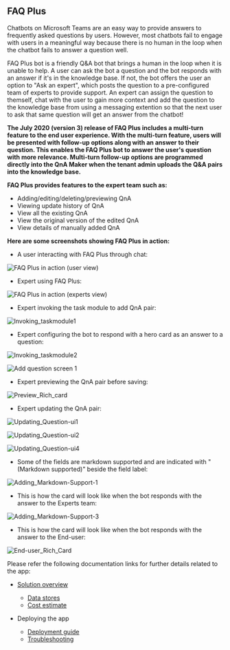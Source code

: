 ## FAQ Plus

Chatbots on Microsoft Teams are an easy way to provide answers to frequently asked questions by users. However, most chatbots fail to engage with users in a meaningful way because there is no human in the loop when the chatbot fails to answer a question well. 

FAQ Plus bot is a friendly Q&A bot that brings a human in the loop when it is unable to help. A user can ask the bot a question and the bot responds with an answer if it's in the knowledge base. If not, the bot offers  the user an option to "Ask an expert", which posts the question to a pre-configured team of experts to provide support. An expert can assign the question to themself, chat with the user to gain more context and add the question to the knowledge base from using a messaging extention so that the next user to ask that same question will get an answer from the chatbot!

**The July 2020 (version 3) release of FAQ Plus includes a multi-turn feature to the end user experience. With the multi-turn feature, users will be presented with follow-up options along with an answer to their question. This enables the FAQ Plus bot to answer the user's question with more relevance. Multi-turn follow-up options are programmed directly into the QnA Maker when the tenant admin uploads the Q&A pairs into the knowledge base.**

**FAQ Plus provides features to the expert team such as:**
* Adding/editing/deleting/previewing QnA
* Viewing update history of QnA
* View all the existing QnA
* View the original version of the edited QnA
* View details of manually added QnA

**Here are some screenshots showing FAQ Plus in action:**

*	A user interacting with FAQ Plus through chat:

![FAQ Plus in action (user view)](https://github.com/OfficeDev/microsoft-teams-faqplusplus-app/wiki/images/FAQPlusEndUser.gif)


*	Expert using FAQ Plus:

![FAQ Plus in action (experts view)](https://github.com/OfficeDev/microsoft-teams-faqplusplus-app/wiki/images/FAQPlusExperts.gif)


*	Expert invoking the task module to add QnA pair:

![Invoking_taskmodule1](https://github.com/OfficeDev/microsoft-teams-apps-faqplusv2/wiki/Images/Invoking_taskmodule1.png)


*	Expert configuring the bot to respond with a hero card as an answer to a question:

![Invoking_taskmodule2](https://github.com/OfficeDev/microsoft-teams-apps-faqplusv2/wiki/Images/Invoking_taskmodule2.png)

![Add question screen 1](https://github.com/OfficeDev/microsoft-teams-apps-faqplusv2/wiki/Images/add-question-richcard1.png)


*	Expert previewing the QnA pair before saving:
   
![Preview_Rich_card](https://github.com/OfficeDev/microsoft-teams-apps-faqplusv2/wiki/Images/Preview_Rich_card.png)


*	Expert updating the QnA pair:

![Updating_Question-ui1](https://github.com/OfficeDev/microsoft-teams-apps-faqplusv2/wiki/Images/Updating_Question-ui1.png)

![Updating_Question-ui2](https://github.com/OfficeDev/microsoft-teams-apps-faqplusv2/wiki/Images/Updating_Question-ui2.png)

![Updating_Question-ui4](https://github.com/OfficeDev/microsoft-teams-apps-faqplusv2/wiki/Images/Updating_Question-ui4.png)


*	Some of the fields are markdown supported and are indicated with "(Markdown supported)" beside the field label:
   
![Adding_Markdown-Support-1](https://github.com/OfficeDev/microsoft-teams-apps-faqplusv2/wiki/Images/Adding_Markdown-Support1.png)
   

*	This is how the card will look like when the bot responds with the answer to the Experts team:

![Adding_Markdown-Support-3](https://github.com/OfficeDev/microsoft-teams-apps-faqplusv2/wiki/Images/Adding_Markdown-Support3.png)


*	This is how the card will look like when the bot responds with the answer to the End-user:

![End-user_Rich_Card](https://github.com/OfficeDev/microsoft-teams-apps-faqplusv2/wiki/Images/End-user_Rich_Card.png)

Please refer the following documentation links for further details related to the app:

- [Solution overview](Solution-Overview)
	- [Data stores](Data-Stores)
	- [Cost estimate](Cost-Estimates)

- Deploying the app
	- [Deployment guide](Deployment-Guide)
	- [Troubleshooting](Troubleshooting)
